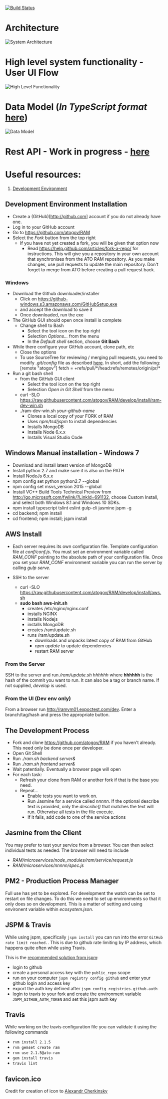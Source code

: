[![Build Status](https://travis-ci.org/atogov/RAM.svg?branch=develop)](https://travis-ci.org/atogov/RAM)

# Architecture

![System Architecture](https://raw.githubusercontent.com/atogov/RAM/develop/docs/images/system-architecture.png)

# High level system functionality - User UI Flow

![High Level Functionality ](https://raw.githubusercontent.com/atogov/RAM/develop/docs/images/ui-flow.png)

# Data Model (*In TypeScript format* [here](https://raw.githubusercontent.com/atogov/RAM/develop/docs/data-types.ts))
![Data Model](https://raw.githubusercontent.com/atogov/RAM/develop/docs/images/data-model.png)

# Rest API - Work in progress - [here](https://raw.githubusercontent.com/atogov/RAM/develop/docs/data-types.ts)
 
# Useful resources:
 1. [Development Environment](docs/environment.md)

## Development Environment Installation

* Create a (GitHub)[http://github.com] account if you do not already have one.
* Log in to your GitHub account
* Go to https://github.com/atogov/RAM
* Select the _Fork_ button from the top right
  * If you have not yet created a fork, you will be given that option now
    * Read https://help.github.com/articles/fork-a-repo/ for instructions. This will give you a repository in your own account that synchronises from the ATO RAM repository. As you make changes, use pull requests to update the main repository. Don't forget to merge from ATO before creating a pull request back.

### Windows
* Download the Github downloader/installer
  * Click on https://github-windows.s3.amazonaws.com/GitHubSetup.exe
  * and accept the download to save it
  * Once downloaded, run the exe
* The GitHub GUI should open once install is complete
  * Change shell to Bash
    * Select the tool icon on the top right
    * Selection _Options..._ from the menu
    * In the _Default shell_ section, choose **Git Bash**
* While there configure your GitHub account, clone path, etc
    * Close the options
    * To use SourceTree for reviewing / merging pull requests, you need to modify _.git/config_ file as described [here](https://gist.github.com/piscisaureus/3342247). In short, add the following:
        [remote "atogov"]
            fetch = +refs/pull/\*/head:refs/remotes/origin/pr/\*
* Run a git bash shell
  * from the GitHub GUI client
    * Select the tool icon on the top right
    * Selection _Open in Git Shell_ from the menu
  * curl -SLO https://raw.githubusercontent.com/atogov/RAM/develop/install/ram-dev-win.sh
  * ./ram-dev-win.sh _your-github-name_
    * Clones a local copy of your FORK of RAM
    * Uses _npm/tsd/jspm_ to install dependencies
    * Installs MongoDB
    * Installs Node 6.x.x
    * Installs Visual Studio Code

## Windows Manual installation - Windows 7
 * Download and install latest version of MongoDB
 * Install python 2.7 and make sure it is also on the PATH 
 * Install NodeJs 6.x.x 
 * npm config set python python2.7 --global
 * npm config set msvs_version 2015 --global
 * Install VC++ Build Tools Technical Preview from http://go.microsoft.com/fwlink/?LinkId=691132, choose Custom Install, and select both Windows 8.1 and Windows 10 SDKs.
 * npm install typescript tslint eslint gulp-cli jasmine jspm -g
 * cd backend; npm install
 * cd frontend; npm install; jspm install
 
## AWS Install

* Each server requires its own configuration file. Template configuration file at _conf/conf.js_. You must set an environment variable called *RAM_CONF* pointing to the absolute path of your configuration file.
Once you set your *RAM_CONF* environment variable you can run the server by calling _gulp serve_.

* SSH to the server
  * curl -SLO https://raw.githubusercontent.com/atogov/RAM/develop/install/aws.sh
  * **sudo bash aws-init.sh**
    * creates /etc/nginx/nginx.conf
    * installs NGINX
    * installs Nodejs
    * installs MongoDB
    * creates /ram/update.sh
    * runs /ram/update.sh
      * downloads and unpacks latest copy of RAM from GitHub
      * _npm update_ to update dependencies
      * restart RAM server

### From the Server

SSH to the server and run _/ram/update.sh hhhhhh_ where **hhhhhh** is the hash of the commit you want to run. It can also be a tag or branch name. If not supplied, _develop_ is used.

### From the UI (Dev env only)

From a browser run http://ramvm01.expoctest.com/dev. Enter a branch/tag/hash and press the appropriate button.

## The Development Process

* Fork and clone https://github.com/atogov/RAM if you haven't already. This need only be done once per developer.
* Open Git Shell
* Run _./ram.sh backend server&_
* Run _./ram.sh frontend server&_
* Wait patentially. Eventually a browser page will open
* For each task:
  * Refresh your clone from RAM or another fork if that is the base you need.
  * Repeat...
    * Enable tests you want to work on.
    * Run Jasmine for a service called _nnnnn_. If the optional describe text is provided, only the _describe()_ that matches the text will run. Otherwise all tests in the file execute.
    * If it fails, add code to one of the service actions

## Jasmine from the Client
You may prefer to test your service from a browser. You can then select individual tests as needed. The browser will need to include

* _RAM/microservices/node_modules/ram/service/request.js_
* _RAM/microservices/nnnnn/spec.js_

## PM2 - Production Process Manager

Full use has yet to be explored. For development the watch can be set to restart on file changes. To do this we need to set up environments so that it only does so on development. This is a matter of setting and using environent variable within _ecosystem.json_.

## JSPM & Travis

While using jspm, specifically `jspm install` you can run into the error `GitHub rate limit reached.`. This is due to
github rate limiting by IP address, which happens quite often while using Travis.

This is the [recommended solution from jspm](http://jspm.io/docs/registries.html):

- login to github
- create a personal access key with the `public_repo` scope
- run on your computer `jspm registry config github` and enter your github login and access key
- export the auth key defined after `jspm config registries.github.auth `
- login to travis to your fork and create the environment variable `JSPM_GITHUB_AUTH_TOKEN` and set this jspm auth key

## Travis

While working on the travis configuration file you can validate it using the following commands

- `rvm install 2.1.5`
- `rvm gemset create ram`
- `rvm use 2.1.5@ato-ram`
- `gem install travis`
- `travis lint`

## favicon.ico
Credit for creation of icon to [Alexandr Cherkinsky](https://thenounproject.com/cherkinskiy/)
